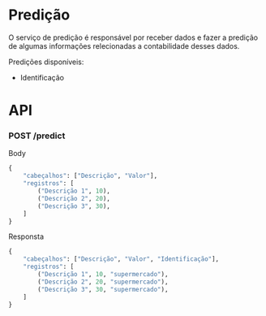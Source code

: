 # Predição

O serviço de predição é responsável por receber dados e fazer a predição de algumas informações relecionadas a contabilidade desses dados.

Predições disponíveis:

- Identificação

# API

### POST /predict

Body

```python
{
    "cabeçalhos": ["Descrição", "Valor"],
    "registros": [
        ("Descrição 1", 10),
        ("Descrição 2", 20),
        ("Descrição 3", 30),
    ]
}
```

Responsta

```python
{
    "cabeçalhos": ["Descrição", "Valor", "Identificação"],
    "registros": [
        ("Descrição 1", 10, "supermercado"),
        ("Descrição 2", 20, "supermercado"),
        ("Descrição 3", 30, "supermercado"),
    ]
}
```